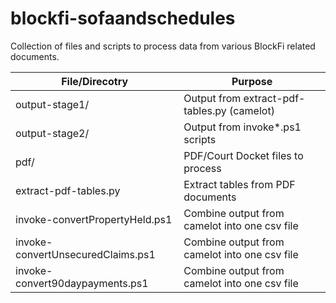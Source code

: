 # blockfi-sofaandschedules

Collection of files and scripts to process data from various BlockFi related documents.

| File/Direcotry                    | Purpose                                       |
| --------------------------------- | --------------------------------------------- |
| output-stage1/                    | Output from extract-pdf-tables.py (camelot)   |
| output-stage2/                    | Output from invoke*.ps1 scripts               |
| pdf/                              | PDF/Court Docket files to process             |
| extract-pdf-tables.py             | Extract tables from PDF documents             |
| invoke-convertPropertyHeld.ps1    | Combine output from camelot into one csv file |
| invoke-convertUnsecuredClaims.ps1 | Combine output from camelot into one csv file |
| invoke-convert90daypayments.ps1   | Combine output from camelot into one csv file |
